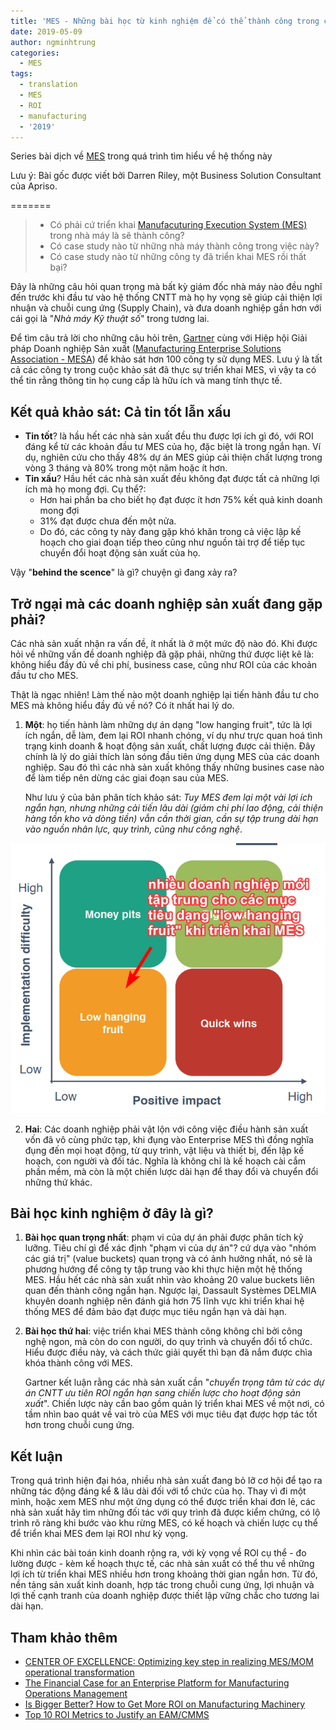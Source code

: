 ```yaml
---
title: 'MES - Những bài học từ kinh nghiệm để có thể thành công trong các dự án tương lai'
date: 2019-05-09
author: ngminhtrung
categories:
  - MES
tags:
  - translation
  - MES
  - ROI
  - manufacturing
  - '2019'
---
```


Series bài dịch về [MES](https://en.wikipedia.org/wiki/Manufacturing_execution_system) trong quá trình tìm hiểu về hệ thống này

Lưu ý: Bài gốc được viết bởi Darren Riley, một Business Solution Consultant của Apriso.

=======

>- Có phải cứ triển khai [Manufacuturing Execution System (MES)](https://en.wikipedia.org/wiki/Manufacturing_execution_system) trong nhà máy là sẽ thành công?
>- Có case study nào từ những nhà máy thành công trong việc này? 
>- Có case study nào từ những công ty đã triển khai MES rồi thất bại?

Đây là những câu hỏi quan trọng mà bất kỳ giám đốc nhà máy nào đều nghĩ đến trước khi đầu tư vào hệ thống CNTT mà họ hy vọng sẽ giúp cải thiện lợi nhuận và chuỗi cung ứng (Supply Chain), và đưa doanh nghiệp gần hơn với cái gọi là "*Nhà máy Kỹ thuật số*" trong tương lai.

Để tìm câu trả lời cho những câu hỏi trên, [Gartner](https://en.wikipedia.org/wiki/Gartner) cùng với Hiệp hội Giải pháp Doanh nghiệp Sản xuất ([Manufacturing Enterprise Solutions Association - MESA](https://en.wikipedia.org/wiki/Manufacturing_Enterprise_Solutions_Association)) để khảo sát hơn 100 công ty sử dụng MES. Lưu ý là tất cả các công ty trong cuộc khảo sát đã thực sự triển khai MES, vì vậy ta có thể tin rằng thông tin họ cung cấp là hữu ích và mang tính thực tế.

## Kết quả khảo sát: Cả tin tốt lẫn xấu

- **Tin tốt**? là hầu hết các nhà sản xuất đều thu được lợi ích gì đó, với ROI đáng kể từ các khoản đầu tư MES của họ, đặc biệt là trong ngắn hạn. Ví dụ, nghiên cứu cho thấy 48% dự án MES giúp cải thiện chất lượng trong vòng 3 tháng và 80% trong một năm hoặc ít hơn.
- **Tin xấu**? Hầu hết các nhà sản xuất đều không đạt được tất cả những lợi ích mà họ mong đợi. Cụ thể?:
  - Hơn hai phần ba cho biết họ đạt được ít hơn 75% kết quả kinh doanh mong đợi
  - 31% đạt được chưa đến một nửa. 
  - Do đó, các công ty này đang gặp khó khăn trong cả việc lập kế hoạch cho giai đoạn tiếp theo cũng như nguồn tài trợ để tiếp tục chuyển đổi hoạt động sản xuất của họ.

Vậy "**behind the scence**" là gì? chuyện gì đang xảy ra?

## Trở ngại mà các doanh nghiệp sản xuất đang gặp phải? 

Các nhà sản xuất nhận ra vấn đề, ít nhất là ở một mức độ nào đó. Khi được hỏi về những vấn đề doanh nghiệp đã gặp phải, những thứ được liệt kê là: không hiểu đầy đủ về chi phí, business case, cũng như ROI của các khoản đầu tư cho MES.

Thật là ngạc nhiên! Làm thế nào một doanh nghiệp lại tiến hành đầu tư cho MES mà không hiểu đầy đủ về nó? Có ít nhất hai lý do.

1. **Một**: họ tiến hành làm những dự án dạng "low hanging fruit", tức là lợi ích ngắn, dễ làm, đem lại ROI nhanh chóng, ví dụ như trực quan hoá tình trạng kinh doanh & hoạt động sản xuất, chất lượng được cải thiện. Đây chính là lý do giải thích làn sóng đầu tiên ứng dụng MES của các doanh nghiệp. Sau đó thì các nhà sản xuất không thấy những busines case nào để làm tiếp nên dừng các giai đoạn sau của MES.

    Như lưu ý của bản phân tích khảo sát: *Tuy MES đem lại một vài lợi ích ngắn hạn, nhưng những cải tiến lâu dài (giảm chi phí lao động, cải thiện hàng tồn kho và dòng tiền) vẫn cần thời gian, cần sự tập trung dài hạn vào nguồn nhân lực, quy trình, cũng như công nghệ*.


![Low_hanging_fruit](./illustration_01_maxtrix.png)

2. **Hai**: Các doanh nghiệp phải vật lộn với công việc điều hành sản xuất vốn đã vô cùng phức tạp, khi đụng vào Enterprise MES thì đồng nghĩa đụng đến mọi hoạt động, từ quy trình, vật liệu và thiết bị, đến lập kế hoạch, con người và đối tác. Nghĩa là không chỉ là kế hoạch cài cắm phần mềm, mà còn là một chiến lược dài hạn để thay đổi và chuyển đổi những thứ khác.

## Bài học kinh nghiệm ở đây là gì?

1. **Bài học quan trọng nhất**: phạm vi của dự án phải được phân tích kỹ lưỡng. Tiêu chí gì để xác định "phạm vi của dự án"? cứ dựa vào "nhóm các giá trị" (value buckets) quan trọng và có ảnh hưởng nhất, nó sẽ là phương hướng để  công ty tập trung vào khi thực hiện một hệ thống MES. Hầu hết các nhà sản xuất nhìn vào khoảng 20 value buckets liên quan đến thành công ngắn hạn. Ngược lại, Dassault Systèmes DELMIA khuyên doanh nghiệp nên đánh giá hơn 75 lĩnh vực khi triển khai hệ thống MES để đảm bảo đạt được mục tiêu ngắn hạn và dài hạn.

2. **Bài học thứ hai**: việc triển khai MES thành công không chỉ bởi công nghệ ngon, mà còn do con người, do quy trình và chuyển đổi tổ chức. Hiểu được điều này, và cách thức giải quyết thì bạn đã nắm được chìa khóa thành công với MES.

    Gartner kết luận rằng các nhà sản xuất cần "*chuyển trọng tâm từ các dự án CNTT ưu tiên ROI ngắn hạn sang chiến lược cho hoạt động sản xuất*". Chiến lược này cần bao gồm quản lý triển khai MES về một nơi, có tầm nhìn bao quát về vai trò của MES với mục tiêu đạt được hợp tác tốt hơn trong chuỗi cung ứng.

## Kết luận

Trong quá trình hiện đại hóa, nhiều nhà sản xuất đang bỏ lỡ cơ hội để tạo ra những tác động đáng kể & lâu dài đối với tổ chức của họ. Thay vì đi một mình, hoặc xem MES như một ứng dụng có thể được triển khai đơn lẻ, các nhà sản xuất hãy tìm những đối tác với quy trình đã được kiểm chứng, có lộ trình rõ ràng khi bước vào khu rừng MES, có kế hoạch và chiến lược cụ thể để triển khai MES đem lại ROI như kỳ vọng.

Khi nhìn các bài toán kinh doanh rộng ra, với kỳ vọng về ROI cụ thể - đo lường được - kèm kế hoạch thực tế, các nhà sản xuất có thể thu về những lợi ích từ triển khai MES nhiều hơn trong khoảng thời gian ngắn hơn. Từ đó, nền tảng sản xuất kinh doanh, hợp tác trong chuỗi cung ứng, lợi nhuận và lợi thế cạnh tranh của doanh nghiệp được thiết lập vững chắc cho tương lai dài hạn.

## Tham khảo thêm

- [CENTER OF EXCELLENCE: Optimizing key step in realizing MES/MOM operational transformation](http://www.apriso.com/blog/2017/04/center-of-excellence-optimizing-key-step-in-realizing-mesmom-operational-transformation/)
- [The Financial Case for an Enterprise Platform for Manufacturing Operations Management](http://www.apriso.com/blog/2015/10/the-financial-case-for-an-enterprise-platform-for-manufacturing-operations-management/)
- [Is Bigger Better? How to Get More ROI on Manufacturing Machinery](http://www.apriso.com/blog/2015/08/the-bigger-the-better-how-to-get-more-roi-on-manufacturing-machinery/)
- [Top 10 ROI Metrics to Justify an EAM/CMMS](http://www.apriso.com/blog/2015/07/top-10-roi-metrics-to-justify-an-eamcmms/)
